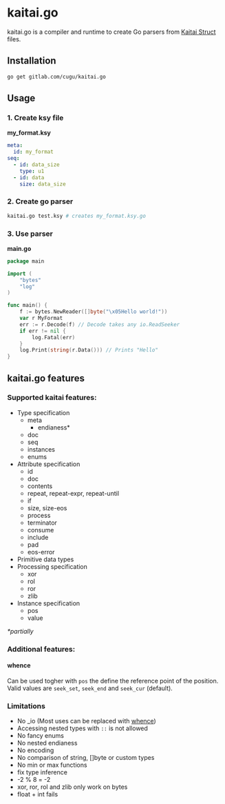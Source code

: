 # kaitai.go

kaitai.go is a compiler and runtime to create Go parsers from [Kaitai Struct](http://kaitai.io/) files.

## Installation
```sh
go get gitlab.com/cugu/kaitai.go
```

## Usage

### 1. Create ksy file

**my_format.ksy**
```yaml
meta:
  id: my_format
seq:
  - id: data_size
    type: u1
  - id: data
    size: data_size 
```

### 2. Create go parser

```sh
kaitai.go test.ksy # creates my_format.ksy.go
```

### 3. Use parser

**main.go**
```go
package main

import (
	"bytes"
	"log"
)

func main() {
    f := bytes.NewReader([]byte("\x05Hello world!"))
    var r MyFormat
    err := r.Decode(f) // Decode takes any io.ReadSeeker
    if err != nil {
        log.Fatal(err)
    }
    log.Print(string(r.Data())) // Prints "Hello"
}
```
## kaitai.go features

### Supported kaitai features:

 - Type specification
    - meta
        - endianess*
    - doc
    - seq
    - instances
    - enums
 - Attribute specification
    - id
    - doc
    - contents
    - repeat, repeat-expr, repeat-until
    - if
    - size, size-eos
    - process
    - terminator
    - consume
    - include
    - pad
    - eos-error
 - Primitive data types
 - Processing specification
    - xor
    - rol
    - ror
    - zlib
 - Instance specification
    - pos
    - value

_*partially_

### Additional features:

#### whence

Can be used togher with `pos` the define the reference point of the position. Valid values are `seek_set`, `seek_end` and `seek_cur` (default).

### Limitations

 - No _io (Most uses can be replaced with [whence](#whence))
 - Accessing nested types with `::` is not allowed
 - No fancy enums
 - No nested endianess
 - No encoding
 - No comparison of string, []byte or custom types
 - No min or max functions
 - fix type inference
 - -2 % 8 = -2
 - xor, ror, rol and zlib only work on bytes
 - float + int fails
